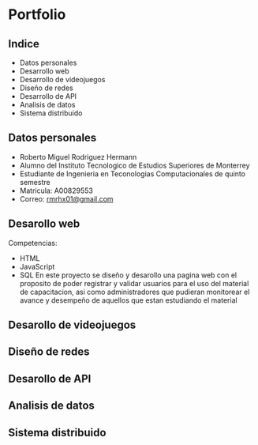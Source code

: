 # Portfolio

## Indice
- Datos personales
- Desarrollo web
- Desarrollo de videojuegos
- Diseño de redes
- Desarrollo de API
- Analisis de datos
- Sistema distribuido

## Datos personales
- Roberto Miguel Rodriguez Hermann
- Alumno del Instituto Tecnologico de Estudios Superiores de Monterrey
- Estudiante de Ingenieria en Teconologias Computacionales de quinto semestre
- Matricula: A00829553
- Correo: rmrhx01@gmail.com
## Desarollo web
Competencias:
- HTML
- JavaScript
- SQL
En este proyecto se diseño y desarollo una pagina web con el proposito de poder registrar y validar usuarios para el uso del material de capacitacion, asi como administradores que pudieran monitorear el avance y desempeño de aquellos que estan estudiando el material
## Desarollo de videojuegos
## Diseño de redes
## Desarollo de API
## Analisis de datos
## Sistema distribuido
